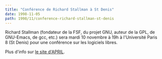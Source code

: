 ```yaml
---
title: "Conférence de Richard Stallman à St Denis"
date: 1998-11-05
path: 1998/11/conference-richard-stallman-st-denis
---
```


<P>
Richard Stallman (fondateur de la FSF, du projet GNU, auteur de la GPL,
de GNU-Emacs, de gcc, etc.) sera mardi 10 novembre à 19h à l'Université
Paris 8 (St Denis) pour une conférence sur les logiciels libres.
</P>

<P>
Plus d'info sur <A HREF="http://www.april.org/Actions/rms/">le site
d'APRIL</A>.
</P>


